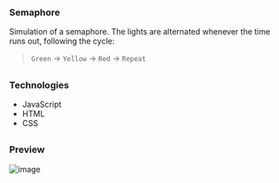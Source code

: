 ### Semaphore

Simulation of a semaphore. The lights are alternated whenever the time runs out, following the cycle:
> `Green` -> `Yellow` -> `Red` -> `Repeat`

##

### Technologies
- JavaScript
- HTML
- CSS

##

### Preview

![image](https://github.com/user-attachments/assets/db6becf1-19c0-4ed5-93fe-cbf4d1a41021)
